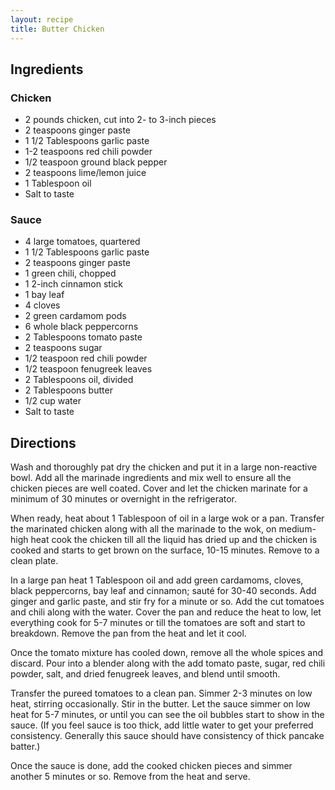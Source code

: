 ```yaml
---
layout: recipe
title: Butter Chicken
---
```


## Ingredients


### Chicken

* 2 pounds chicken, cut into 2- to 3-inch pieces
* 2 teaspoons ginger paste
* 1 1/2 Tablespoons garlic paste
* 1-2 teaspoons red chili powder
* 1/2 teaspoon ground black pepper
* 2 teaspoons lime/lemon juice
* 1 Tablespoon oil
* Salt to taste

### Sauce

* 4 large tomatoes, quartered
* 1 1/2 Tablespoons garlic paste
* 2 teaspoons ginger paste
* 1 green chili, chopped
* 1 2-inch cinnamon stick
* 1 bay leaf
* 4 cloves
* 2 green cardamom pods
* 6 whole black peppercorns
* 2 Tablespoons tomato paste
* 2 teaspoons sugar
* 1/2 teaspoon red chili powder
* 1/2 teaspoon fenugreek leaves
* 2 Tablespoons oil, divided
* 2 Tablespoons butter
* 1/2 cup water
* Salt to taste

## Directions

Wash and thoroughly pat dry the chicken and put it in a large
non-reactive bowl. Add all the marinade ingredients and mix well to
ensure all the chicken pieces are well coated. Cover and let the chicken
marinate for a minimum of 30 minutes or overnight in the refrigerator.

When ready, heat about 1 Tablespoon of oil in a large wok or a pan.
Transfer the marinated chicken along with all the marinade to the wok,
on medium-high heat cook the chicken till all the liquid has dried up
and the chicken is cooked and starts to get brown on the surface, 10-15
minutes. Remove to a clean plate.

In a large pan heat 1 Tablespoon oil and add green cardamoms, cloves,
black peppercorns, bay leaf and cinnamon; sauté for 30-40 seconds. Add
ginger and garlic paste, and stir fry for a minute or so. Add the cut
tomatoes and chili along with the water. Cover the pan and reduce the
heat to low, let everything cook for 5-7 minutes or till the tomatoes
are soft and start to breakdown. Remove the pan from the heat and let it
cool.

Once the tomato mixture has cooled down, remove all the whole spices and
discard. Pour into a blender along with the add tomato paste, sugar, red
chili powder, salt, and dried fenugreek leaves, and blend until smooth.

Transfer the pureed tomatoes to a clean pan. Simmer 2-3 minutes on low
heat, stirring occasionally. Stir in the butter. Let the sauce simmer on
low heat for 5-7 minutes, or until you can see the oil bubbles start to
show in the sauce. (If you feel sauce is too thick, add little water to
get your preferred consistency. Generally this sauce should have
consistency of thick pancake batter.)

Once the sauce is done, add the cooked chicken pieces and simmer another
5 minutes or so. Remove from the heat and serve.
